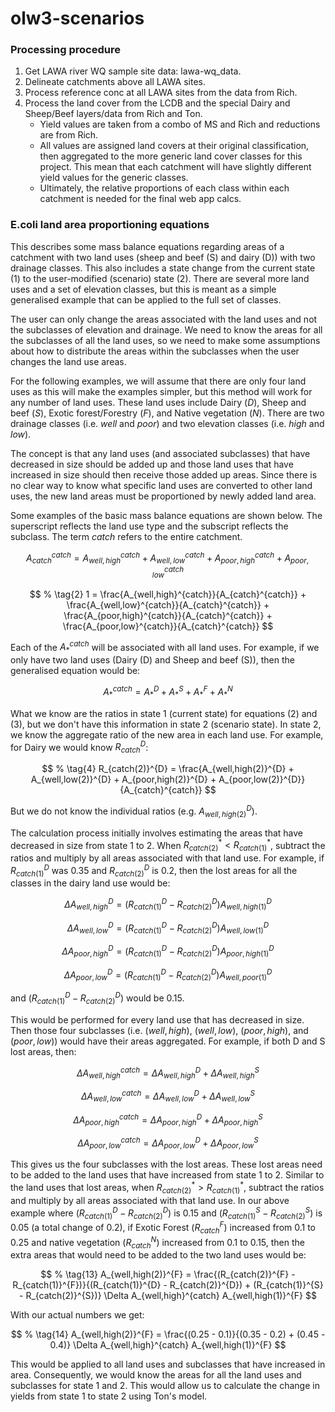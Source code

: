 # olw3-scenarios

### Processing procedure
1. Get LAWA river WQ sample site data: lawa-wq_data.
2. Delineate catchments above all LAWA sites.
3. Process reference conc at all LAWA sites from the data from Rich.
4. Process the land cover from the LCDB and the special Dairy and Sheep/Beef layers/data from Rich and Ton.
   * Yield values are taken from a combo of MS and Rich and reductions are from Rich.
   * All values are assigned land covers at their original classification, then aggregated to the more generic land cover classes for this project. This mean that each catchment will have slightly different yield values for the generic classes.
   * Ultimately, the relative proportions of each class within each catchment is needed for the final web app calcs.


### E.coli land area proportioning equations
This describes some mass balance equations regarding areas of a catchment with two land uses (sheep and beef (S) and dairy (D)) with two drainage classes. This also includes a state change from the current state (1) to the user-modified (scenario) state (2). There are several more land uses and a set of elevation classes, but this is meant as a simple generalised example that can be applied to the full set of classes.

The user can only change the areas associated with the land uses and not the subclasses of elevation and drainage. We need to know the areas for all the subclasses of all the land uses, so we need to make some assumptions about how to distribute the areas within the subclasses when the user changes the land use areas.

For the following examples, we will assume that there are only four land uses as this will make the examples simpler, but this method will work for any number of land uses. These land uses include Dairy ($D$), Sheep and beef ($S$), Exotic forest/Forestry ($F$), and Native vegetation ($N$). There are two drainage classes (i.e. $well$ and $poor$) and two elevation classes (i.e. $high$ and $low$).

The concept is that any land uses (and associated subclasses) that have decreased in size should be added up and those land uses that have increased in size should then receive those added up areas. Since there is no clear way to know what specific land uses are converted to other land uses, the new land areas must be proportioned by newly added land area.

Some examples of the basic mass balance equations are shown below. The superscript reflects the land use type and the subscript reflects the subclass. The term $catch$ refers to the entire catchment.

$$
% \tag{1}
A_{catch}^{catch} = A_{well,high}^{catch} + A_{well,low}^{catch} + A_{poor,high}^{catch} + A_{poor,low}^{catch}
$$

$$
% \tag{2}
1 = \frac{A_{well,high}^{catch}}{A_{catch}^{catch}} + \frac{A_{well,low}^{catch}}{A_{catch}^{catch}} + \frac{A_{poor,high}^{catch}}{A_{catch}^{catch}} + \frac{A_{poor,low}^{catch}}{A_{catch}^{catch}}
$$

Each of the $A_{*}^{catch}$ will be associated with all land uses. For example, if we only have two land uses (Dairy (D) and Sheep and beef (S)), then the generalised equation would be:

$$
% \tag{3}
A_{*}^{catch} = A_{*}^{D} + A_{*}^{S} + A_{*}^{F} + A_{*}^{N}
$$

What we know are the ratios in state 1 (current state) for equations (2) and (3), but we don't have this information in state 2 (scenario state). In state 2, we know the aggregate ratio of the new area in each land use. For example, for Dairy we would know $R_{catch}^{D}$:

$$
% \tag{4}
R_{catch(2)}^{D} = \frac{A_{well,high(2)}^{D} + A_{well,low(2)}^{D} + A_{poor,high(2)}^{D} + A_{poor,low(2)}^{D}}{A_{catch}^{catch}}
$$

But we do not know the individual ratios (e.g. $A_{well,high(2)}^{D}$).

The calculation process initially involves estimating the areas that have decreased in size from state 1 to 2. When $R_{catch(2)}^{*} < R_{catch(1)}^{*}$, subtract the ratios and multiply by all areas associated with that land use. For example, if $R_{catch(1)}^{D}$ was 0.35 and $R_{catch(2)}^{D}$ is 0.2, then the lost areas for all the classes in the dairy land use would be:

$$
% \tag{5}
\Delta A_{well,high}^{D} = (R_{catch(1)}^{D} - R_{catch(2)}^{D})A_{well,high(1)}^{D}
$$

$$
% \tag{6}
\Delta A_{well,low}^{D} = (R_{catch(1)}^{D} - R_{catch(2)}^{D})A_{well,low(1)}^{D}
$$

$$
% \tag{7}
\Delta A_{poor,high}^{D} = (R_{catch(1)}^{D} - R_{catch(2)}^{D})A_{poor,high(1)}^{D}
$$

$$
% \tag{8}
\Delta A_{poor,low}^{D} = (R_{catch(1)}^{D} - R_{catch(2)}^{D})A_{well,poor(1)}^{D}
$$

and $(R_{catch(1)}^{D} - R_{catch(2)}^{D})$ would be 0.15.

This would be performed for every land use that has decreased in size. Then those four subclasses (i.e. $(well,high)$, $(well,low)$, $(poor,high)$, and $(poor,low)$) would have their areas aggregated. For example, if both D and S lost areas, then:

$$
% \tag{9}
\Delta A_{well,high}^{catch} = \Delta A_{well,high}^{D} + \Delta A_{well,high}^{S}
$$

$$
% \tag{10}
\Delta A_{well,low}^{catch} = \Delta A_{well,low}^{D} + \Delta A_{well,low}^{S}
$$

$$
% \tag{11}
\Delta A_{poor,high}^{catch} = \Delta A_{poor,high}^{D} + \Delta A_{poor,high}^{S}
$$

$$
% \tag{12}
\Delta A_{poor,low}^{catch} = \Delta A_{poor,low}^{D} + \Delta A_{poor,low}^{S}
$$

This gives us the four subclasses with the lost areas. These lost areas need to be added to the land uses that have increased from state 1 to 2. Similar to the land uses that lost areas, when $R_{catch(2)}^{*} > R_{catch(1)}^{*}$, subtract the ratios and multiply by all areas associated with that land use. In our above example where $(R_{catch(1)}^{D} - R_{catch(2)}^{D})$ is 0.15 and $(R_{catch(1)}^{S} - R_{catch(2)}^{S})$ is 0.05 (a total change of 0.2), if Exotic Forest ($R_{catch}^{F}$) increased from 0.1 to 0.25 and native vegetation ($R_{catch}^{N}$) increased from 0.1 to 0.15, then the extra areas that would need to be added to the two land uses would be:

$$
% \tag{13}
A_{well,high(2)}^{F} = \frac{(R_{catch(2)}^{F} - R_{catch(1)}^{F})}{(R_{catch(1)}^{D} - R_{catch(2)}^{D}) + (R_{catch(1)}^{S} - R_{catch(2)}^{S})} \Delta A_{well,high}^{catch} A_{well,high(1)}^{F}
$$

With our actual numbers we get:

$$
% \tag{14}
A_{well,high(2)}^{F} = \frac{(0.25 - 0.1)}{(0.35 - 0.2) + (0.45 - 0.4)} \Delta A_{well,high}^{catch} A_{well,high(1)}^{F}
$$

This would be applied to all land uses and subclasses that have increased in area. Consequently, we would know the areas for all the land uses and subclasses for state 1 and 2. This would allow us to calculate the change in yields from state 1 to state 2 using Ton's model.


